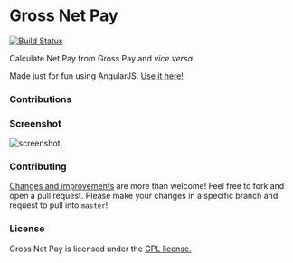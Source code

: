 # Gross Net Pay

[![Build Status](https://travis-ci.org/mycaule/gross-net-pay.svg?branch=master)](https://travis-ci.org/mycaule/gross-net-pay)

Calculate Net Pay from Gross Pay and *vice versa*.

Made just for fun using AngularJS. [Use it here!](http://mycaule.github.io/gross-net-pay/)

### Contributions

### Screenshot

![screenshot.](https://github.com/mycaule/gross-net-pay/img/screenshot.png)

### Contributing
[Changes and improvements](https://github.com/mycaule/gross-net-pay/wiki) are more than welcome! Feel free to fork and open a pull request. Please make your changes in a specific branch and request to pull into `master`!

### License
Gross Net Pay is licensed under the [GPL license.](https://github.com/mycaule/gross-net-pay/blob/master/LICENSE)
